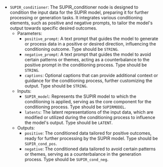 - `SUPIR_conditioner`: The SUPIR_conditioner node is designed to condition the input data for the SUPIR model, preparing it for further processing or generation tasks. It integrates various conditioning elements, such as positive and negative prompts, to tailor the model's output towards specific desired outcomes.
    - Parameters:
        - `positive_prompt`: A text prompt that guides the model to generate or process data in a positive or desired direction, influencing the conditioning outcome. Type should be `STRING`.
        - `negative_prompt`: A text prompt that guides the model to avoid certain patterns or themes, acting as a counterbalance to the positive prompt in the conditioning process. Type should be `STRING`.
        - `captions`: Optional captions that can provide additional context or guidance for the conditioning process, further customizing the output. Type should be `STRING`.
    - Inputs:
        - `SUPIR_model`: Represents the SUPIR model to which the conditioning is applied, serving as the core component for the conditioning process. Type should be `SUPIRMODEL`.
        - `latents`: The latent representations of the input data, which are modified or utilized during the conditioning process to influence the model's output. Type should be `LATENT`.
    - Outputs:
        - `positive`: The conditioned data tailored for positive outcomes, ready for further processing by the SUPIR model. Type should be `SUPIR_cond_pos`.
        - `negative`: The conditioned data tailored to avoid certain patterns or themes, serving as a counterbalance in the generation process. Type should be `SUPIR_cond_neg`.
